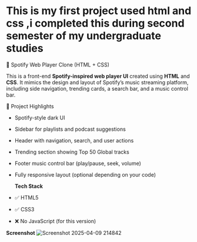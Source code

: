 <h1>This is my first project used html and css ,i completed this during second  semester of my undergraduate studies</h1>


🎵 Spotify Web Player Clone (HTML + CSS)

This is a front-end **Spotify-inspired web player UI** created using **HTML** and **CSS**. It mimics the design and layout of Spotify’s music streaming platform, including side navigation, trending cards, a search bar, and a music control bar.



📌 Project Highlights

- Spotify-style dark UI
- Sidebar for playlists and podcast suggestions
- Header with navigation, search, and user actions
- Trending section showing Top 50 Global tracks
- Footer music control bar (play/pause, seek, volume)
- Fully responsive layout (optional depending on your code)

  <b>Tech Stack</b>

- ✅ HTML5
- ✅ CSS3
- ❌ No JavaScript (for this version)

<b>Screenshot</b>
![Screenshot 2025-04-09 214842](https://github.com/user-attachments/assets/7a8e2611-794a-4d72-825f-b59e71a7d004)


